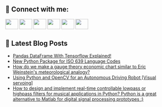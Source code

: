 ## 🔎 Connect with me:
[<img height="32" width="40" src="https://cdn.jsdelivr.net/npm/simple-icons@v5/icons/telegram.svg" />](https://t.me/bullbesh)
[<img height="32" width="40" src="https://cdn.jsdelivr.net/npm/simple-icons@v5/icons/vk.svg" />](https://vk.com/bullbesh)
[<img height="32" width="40" src="https://cdn.jsdelivr.net/npm/simple-icons@v5/icons/twitter.svg" />](https://twitter.com/bullbesh1)
[<img height="32" width="40" src="https://cdn.jsdelivr.net/npm/simple-icons@v5/icons/instagram.svg" />](https://www.instagram.com/bullbesh)
[<img height="32" width="40" src="https://cdn.jsdelivr.net/npm/simple-icons@v5/icons/reddit.svg" />](https://www.reddit.com/user/bullbesh)
[<img height="32" width="40" src="https://cdn.jsdelivr.net/npm/simple-icons@v5/icons/youtube.svg" />](https://www.youtube.com/channel/UCtfjRs6uzgq5mfm8S06WTcg)

## 📕 Latest Blog Posts
<!-- BLOG-POST-LIST:START -->
- [Pandas DataFrame With Tensorflow Explained!](https://www.reddit.com/r/Python/comments/uruukm/pandas_dataframe_with_tensorflow_explained/)
- [New Python Package for ISO 639 Language Codes](https://www.reddit.com/r/Python/comments/ursa30/new_python_package_for_iso_639_language_codes/)
- [How do we make a gauge theory economic chart similar to Eric Weinstein&#39;s meteorological analogy?](https://www.reddit.com/r/Python/comments/urrtcq/how_do_we_make_a_gauge_theory_economic_chart/)
- [Using Python and OpenCV for an Autonomous Driving Robot [Visual servoing]](https://www.reddit.com/r/Python/comments/urq21c/using_python_and_opencv_for_an_autonomous_driving/)
- [How to design and implement real-time controllable lowpass or highpass filters for musical applications in Python? Python is a great alternative to Matlab for digital signal processing prototypes :&rpar;](https://www.reddit.com/r/Python/comments/urpxwv/how_to_design_and_implement_realtime_controllable/)
<!-- BLOG-POST-LIST:END -->
